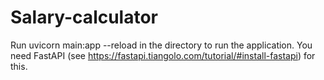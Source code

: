﻿# Salary-calculator
Run uvicorn main:app --reload in the directory to run the application. You need FastAPI (see https://fastapi.tiangolo.com/tutorial/#install-fastapi) for this.
